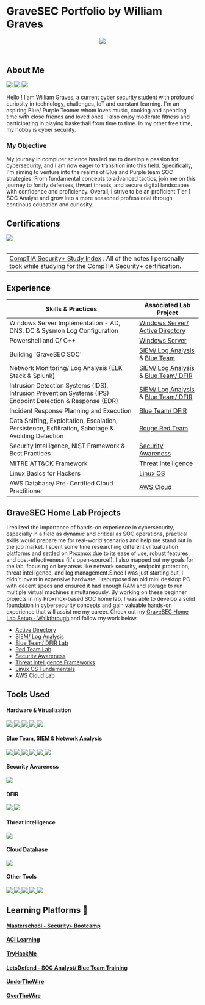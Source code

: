 # GraveSEC Portfolio by William Graves

<header id="header"
  <div>
    <img src="https://github.com/GraveSEC-github/GraveSEC-github/assets/168868092/12d18113-ab80-4aba-891a-703951ddaeaf" />
  </div>
</header>

## About Me

<a href="https://www.linkedin.com/in/williamgraves-gravesec"><img src="https://img.shields.io/badge/-LinkedIn-0072b1?&style=for-the-badge&logo=linkedin&logoColor=white" /></a>
<a href="https://twitter.com/WilliamGra38391/"><img src="https://img.shields.io/badge/-X-333333?style=for-the-badge&logo=twitter&logoColor=white" /></a>
<a href="https://www.instagram.com/therealdotwill/"><img src="https://img.shields.io/badge/-Instagram-E4405F?style=for-the-badge&logo=instagram&logoColor=white&labelColor=purple" /></a>

Hello ! I am William Graves, a current cyber security student with profound curiosity in technology, challenges, IoT and constant learning. I'm an aspiring Blue/ Purple Teamer whom loves music, cooking and spending time with close friends and loved ones. I also enjoy moderate fitness and participating in playing basketball from time to time. In my other free time, my hobby is cyber security.

### My Objective

My journey in computer science has led me to develop a passion for cybersecurity, and I am now eager to transition into this field. Specifically, I'm aiming to  venture into the realms of Blue and Purple team SOC strategies. From fundamental concepts to advanced tactics, join me on this journey to fortify defenses, thwart threats, and secure digital landscapes with confidence and proficiency. Overall, I strive to be an proficient Tier 1 SOC Analyst and grow into a more seasoned professional through continous education and curiosity.

## Certifications
<div>
<img src="https://img.shields.io/badge/-Security%2B-FF0000?&style=for-the-badge&logo=CompTIA&logoColor=white&labelColor=black" />
</div>

<br>

<table>
  <tr>
    <td>
<a href="https://lucky-salto-c8e.notion.site/CompTIA-Security-Study-Index-0e1973f64e424b51a27139ee5e9ac319?pvs=4/blob/main/README.md">CompTIA Security+ Study Index</a> : All of the notes I personally took while studying for the CompTIA Security+ certification. 
</td>
  </tr>
</table>
  
## Experience

| Skills & Practices                 | Associated Lab Project         |
|-----------------------------------------------|----------------------------|
| Windows Server Implementation - AD, DNS, DC & Sysmon Log Configuration |<a href="https://github.com/GraveSEC-github/Active-Directory-Lab/blob/main/README.md">Windows Server/ Active Directory</a>|
| Powershell and C/ C++| <a href="https://github.com/GraveSEC-github/Active-Directory-Lab/blob/main/README.md">Windows Server</a>|
| Building 'GraveSEC SOC' | <a href="https://github.com/GraveSEC-github/SIEM-Lab/blob/main/README.md">SIEM/ Log Analysis</a> & <a href="https://github.com/GraveSEC-github/Blue-Team-and-DFIR/blob/main/README.md">Blue Team</a>|
| Network Monitoring/ Log Analysis (ELK Stack & Splunk)| <a href="https://github.com/GraveSEC-github/SIEM-Lab/blob/main/README.md">SIEM/ Log Analysis</a> & <a href="https://github.com/GraveSEC-github/Blue-Team-and-DFIR/blob/main/README.md">Blue Team/ DFIR</a>|
| Intrusion Detection Systems (IDS), Intrusion Prevention Systems (IPS) Endpoint Detection & Response (EDR)  | <a href="https://github.com/GraveSEC-github/SIEM-Lab/blob/main/README.md">SIEM/ Log Analysis</a> & <a href="https://github.com/GraveSEC-github/Blue-Team-and-DFIR/blob/main/README.md">Blue Team/ DFIR</a>|
| Incident Response Planning and Execution  | <a href="https://github.com/GraveSEC-github/Blue-Team-and-DFIR/blob/main/README.md">Blue Team/ DFIR</a>|
| Data Sniffing, Exploitation, Escalation, Persistence, Exfiltration, Sabotage & Avoiding Detection  | <a href="https://github.com/GraveSEC-github/Rouge-Red-Team/blob/main/README.md">Rouge Red Team</a>|
| Security Intelligence, NIST Framework & Best Practices| <a href="https://github.com/GraveSEC-github/Security-Awareness/blob/main/README.md">Security Awareness</a>|
| MITRE ATT&CK Framework | <a href="https://github.com/GraveSEC-github/Threat-Intelligence-Frameworks/blob/main/README.md">Threat Intelligence</a>|
| Linux Basics for Hackers  | <a href="https://github.com/GraveSEC-github/Linux-OS/blob/main/README.md">Linux OS</a>|
| AWS Database/ Pre-Certified Cloud Practitioner | <a href="https://github.com/GraveSEC-github/AWS-Cloud/blob/main/README.md">AWS Cloud</a>|

## GraveSEC Home Lab Projects

I realized the importance of hands-on experience in cybersecurity, especially in a field as dynamic and critical as SOC operations, practical skills would prepare me for real-world scenarios and help me stand out in the job market. I spent some time researching different virtualization platforms and settled on <a href="https://www.proxmox.com/en/proxmox-virtual-environment/overview">Proxmox</a> due to its ease of use, robust features, and cost-effectiveness (it's open-source!). I also mapped out my goals for the lab, focusing on key areas like network security, endpoint protection, threat intelligence, and log management.Since I was just starting out, I didn't invest in expensive hardware. I repurposed an old mini desktop PC with decent specs and ensured it had enough RAM and storage to run multiple virtual machines simultaneously. By working on these beginner projects in my Proxmox-based SOC home lab, I was able to develop a solid foundation in cybersecurity concepts and gain valuable hands-on experience that will assist me my career. Check out my <a href="https://lucky-salto-c8e.notion.site/My-Proxmox-VE-GraveSEC-Home-SOC-Lab-11b5af4946b34615b4f12a22aa1df21b?pvs=4/blob/main/README.md">GraveSEC Home Lab Setup - Walkthrough</a> and follow my work below.

- <a href="https://github.com/GraveSEC-github/Active-Directory-Lab/blob/main/README.md">Active Directory</a>
- <a href="https://github.com/GraveSEC-github/SIEM-and-Log-Analysis/blob/main/README.md">SIEM/ Log Analysis</a>
- <a href="https://github.com/GraveSEC-github/Blue-Team-and-DFIR/blob/main/README.md">Blue Team/ DFIR Lab</a>
- <a href="https://github.com/GraveSEC-github/Rouge-Red-Team/blob/main/README.md">Red Team Lab</a>
- <a href="https://github.com/GraveSEC-github/Security-Awareness/blob/main/README.md">Security Awareness</a>
- <a href="https://github.com/GraveSEC-github/Threat-Intelligence-Frameworks/blob/main/README.md">Threat Intelligence Frameworks</a>
- <a href="https://github.com/GraveSEC-github/Linux-OS/blob/main/README.md">Linux OS Fundamentals</a>
- <a href="https://github.com/GraveSEC-github/AWS-Cloud/blob/main/README.md">AWS Cloud Lab</a>

## Tools Used

#### Hardware & Virualization
<div>
  <a href="https://www.mrmemory.co.uk/memory-ram-upgrades/hp/prodesk/600-g2-mini" target="_blank">
    <img src="https://img.shields.io/badge/-hp_g2_mini-1679A7?&style=for-the-badge&logo=HP&logoColor=white" />
</a>
  <a href="https://www.proxmox.com/en/proxmox-virtual-environment/overview" target="_blank">
    <img src="https://img.shields.io/badge/-Proxmox-FF9933?&style=for-the-badge&logo=Proxmox&logoColor=orange&labelColor=black" />
</a>
  <a href="https://opnsense.org/about/about-opnsense/" target="_blank">
    <img src="https://img.shields.io/badge/-OpnSense-848484?&style=for-the-badge&logo=OpnSense&logoColor=white" />
</a>
  <a href="https://lucky-salto-c8e.notion.site/Linux-Operating-System-cae01ce27c4d4088bf2c6258bd991cc1?pvs=4/" target="_blank">
  <img src="https://img.shields.io/badge/-Linux-000000?&style=for-the-badge&logo=Linux&logoColor=white" />
  </a>
   <a href="https://www.microsoft.com/en-us/windows" target="_blank">
  <img src="https://img.shields.io/badge/-Windows-0078D6?&style=for-the-badge&logo=Windows&logoColor=white" />
   </a>
</div>

#### Blue Team, SIEM & Network Analysis 
<div>
    <a href="https://learn.microsoft.com/en-us/windows-server/identity/ad-ds/get-started/virtual-dc/active-directory-domain-services-overview/" target="_blank">
      <img src="https://img.shields.io/badge/-Microsoft_Active_Directory-0078D4?style=for-the-badge&logo=Microsoft&logoColor=white" />
    </a>
    <a href="https://www.splunk.com/" target="_blank">
      <img src="https://img.shields.io/badge/-Splunk-000000?&style=for-the-badge&logo=Splunk&logoColor=white&labelColor=hotpink" />
    </a>
  <a href="https://www.elastic.co/elastic-stack/" target="_blank">
    <img src="https://img.shields.io/badge/-Elastic Stack-008080?&style=for-the-badge&logo=Elastic&logoColor=blue&labelColor=yellow" />
  </a>
  <a href="https://www.wireshark.org/" target="_blank">
    <img src="https://img.shields.io/badge/-Wireshark-0074D9?&style=for-the-badge&logo=Wireshark&logoColor=white" />
</a>
  <a href="https://zeek.org/" target="_blank">
    <img src="https://img.shields.io/badge/-Zeek-B57EDC?&style=for-the-badge&logo=Zeek&logoColor=white" />
</a>
  <a href="https://suricata.io/" target="_blank">
    <img src="https://img.shields.io/badge/-Suricata-FF4500?&style=for-the-badge&logo=Suricata&logoColor=white" />
</a>
</div>

 #### Security Awareness
 <div>
 <a href="https://nvlpubs.nist.gov/nistpubs/CSWP/NIST.CSWP.29.pdf" target="_blank">
    <img src="https://img.shields.io/badge/-NIST_Framework-1679A7?&style=for-the-badge&logo=NIST&logoColor=white" />
</a>
</div>

  #### DFIR
  <div>
  <a href="https://www.microsoft.com/en-us/security/business/microsoft-defender-for-business-and-individuals-free-trial/" target="_blank">
    <img src="https://img.shields.io/badge/-Microsoft_Defender_for_Endpoint-0078D4?&style=for-the-badge&logo=Microsoft&logoColor=white" />
  </a>
   <a href="https://www.rapid7.com/products/velociraptor/" target="_blank">
    <img src="https://img.shields.io/badge/-Velociraptor-006400?&style=for-the-badge&logo=Rapid7&logoColor=white" />
</a>
</div>

#### Threat Intelligence
<div>
  <a href="https://attack.mitre.org/" target="_blank">
    <img src="https://img.shields.io/badge/-MITRE_ATT&CK-FB4D4D?&style=for-the-badge&logo=MITRE&logoColor=white" />
</a>
</div>

#### Cloud Database
<div>
  <a href="https://aws.amazon.com/about-aws/whats-new/2017/11/free-aws-digital-training-and-new-cloud-practitioner-certification/" target="_blank">
    <img src="https://img.shields.io/badge/-Amazon Web Services-FF9900?&style=for-the-badge&logo=Amazon%20AWS&logoColor=white&labelColor=black" />
  </a>
</div>

 #### Other Tools
 <div>
   <a href="https://osintframework.com/" target="_blank">
    <img src="https://img.shields.io/badge/-OSINT-000000?&style=for-the-badge&logo=OSINT&logoColor=white" />
</a>
   <a href="https://nmap.org/" target="_blank">
    <img src="https://img.shields.io/badge/-Nmap-800080?&style=for-the-badge&logo=Nmap&logoColor=white" />
</a>
   <a href="https://www.metasploit.com/" target="_blank">
    <img src="https://img.shields.io/badge/-Metasploit-1679A7?&style=for-the-badge&logo=Metasploit&logoColor=white" />
</a>
   <a href="https://www.exploit-db.com/about-exploit-db" target="_blank">
    <img src="https://img.shields.io/badge/-Exploit_Database-00008B?&style=for-the-badge&logo=Exploit-Database&logoColor=white" />
</a>
 <a href="https://www.virustotal.com/gui/home/upload" target="_blank">
    <img src="https://img.shields.io/badge/-Virus_Total-0074D9?&style=for-the-badge&logo=VirusTotal&logoColor=white" />
</a>
</div>

## Learning Platforms 🚀

#### <a href="https://www.masterschool.com/about-us/">Masterschool - Security+ Bootcamp</a>
#### <a href="https://www.acilearning.com/login//">ACI Learning</a>
#### <a href="https://tryhackme.com/r/about/">TryHackMe</a>
#### <a href="https://overthewire.org/wargames/">LetsDefend - SOC Analyst/ Blue Team Training</a>
#### <a href="https://medium.com/@lukegearty/powershell-training-continued-under-the-wire-century-walkthrough-930e40fc5b83">UnderTheWire</a>
#### <a href="https://overthewire.org/wargames/">OverTheWire</a>


